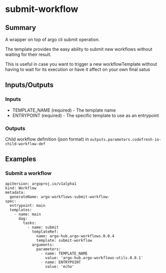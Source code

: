 # submit-workflow

## Summary
A wrapper on top of argo cli submit operation.

The template provides the easy ability to submit new workflows without waiting for their result.

This is useful in case you want to trigger a new workflowTemplate without having to wait for its execution or have it affect on your own final satus

## Inputs/Outputs

### Inputs
* TEMPLATE_NAME (required) - The template name
* ENTRYPOINT (required) - The specific template to use as an entrypoint

### Outputs
Child workflow definition (json format) in `outputs.parameters.codefresh-io-child-workflow-def`

## Examples

### Submit a workflow 
```
apiVersion: argoproj.io/v1alpha1
kind: Workflow
metadata:
  generateName: argo-workflows-submit-workflow-
spec:
  entrypoint: main
  templates:
    - name: main
      dag:
        tasks:
          - name: submit
            templateRef:
              name: argo-hub.argo-workflows.0.0.4
              template: submit-workflow
            arguments:
              parameters:
                - name: TEMPLATE_NAME
                  value: 'argo-hub.argo-workflows-utils.0.0.1'
                - name: ENTRYPOINT
                  value: 'echo'
```
